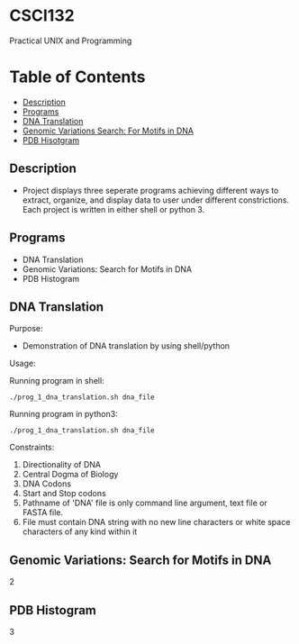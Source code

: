 # CSCI132
 Practical UNIX and Programming
# Table of Contents
 * [Description](#Description)
 * [Programs](#programs)
 * [DNA Translation](#dna_translation)
 * [Genomic Variations Search: For Motifs in DNA](#genomic_variations:_search_for_motifs_in_dna)
 * [PDB Hisotgram](#pdb_histogram)
 ## Description 
 * Project displays three seperate programs achieving different ways to extract, organize, and display data to user under different constrictions. Each project is written in either shell or python 3.
 ## Programs
 * DNA Translation
 * Genomic Variations: Search for Motifs in DNA
 * PDB Histogram

## DNA Translation
    
Purpose:

 * Demonstration of DNA translation by using shell/python

Usage:

 Running program in shell:
 
 `./prog_1_dna_translation.sh dna_file`

 Running program in python3:

 `./prog_1_dna_translation.sh dna_file`

Constraints:  

1. Directionality of DNA
2. Central Dogma of Biology
3. DNA Codons
4. Start and Stop codons
5. Pathname of 'DNA' file is only command line argument, text file or FASTA file.
6. File must contain DNA string with no new line characters or white space characters of any kind within it

## Genomic Variations: Search for Motifs in DNA
 2
## PDB Histogram
3
